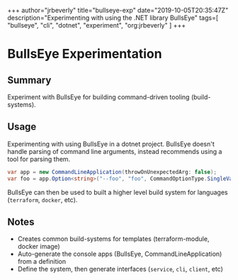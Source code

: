 +++
author="jrbeverly"
title="bullseye-exp"
date="2019-10-05T20:35:47Z"
description="Experimenting with using the .NET library BullsEye"
tags=[
  "bullseye",
  "cli",
  "dotnet",
  "experiment",
  "org:jrbeverly"
]
+++

# BullsEye Experimentation

## Summary

Experiment with BullsEye for building command-driven tooling (build-systems).

## Usage

Experimenting with using BullsEye in a dotnet project. BullsEye doesn't handle parsing of command line arguments, instead recommends using a tool for parsing them.

```csharp
var app = new CommandLineApplication(throwOnUnexpectedArg: false);
var foo = app.Option<string>("--foo", "foo", CommandOptionType.SingleValue);
```

BullsEye can then be used to built a higher level build system for languages (`terraform`, `docker`, etc).

## Notes

* Creates common build-systems for templates (terraform-module, docker image)
* Auto-generate the console apps (BullsEye, CommandLineApplication) from a definition
* Define the system, then generate interfaces (`service`, `cli`, `client`, etc)